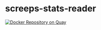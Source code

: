 # screeps-stats-reader

[![Docker Repository on Quay](https://quay.io/repository/bastianh/screeps-stats-reader/status "Docker Repository on Quay")](https://quay.io/repository/bastianh/screeps-stats-reader)
